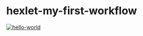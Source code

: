 # hexlet-my-first-workflow

[![hello-world](https://github.com/Reydenge/hexlet-my-first-workflow/actions/workflows/hello-world.yml/badge.svg)](https://github.com/Reydenge/hexlet-my-first-workflow/actions/workflows/hello-world.yml)

